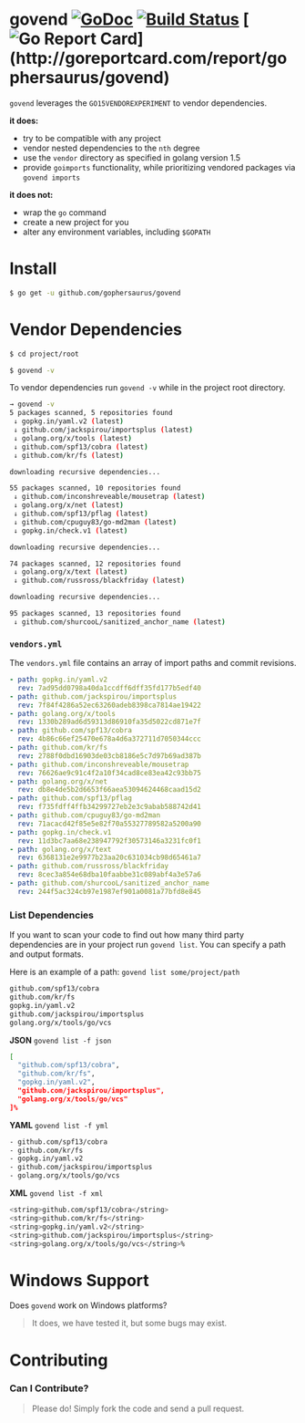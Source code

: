 govend [![GoDoc](http://godoc.org/github.com/gophersaurus/govend?status.png)](http://godoc.org/github.com/gophersaurus/govend) [![Build Status](https://travis-ci.org/gophersaurus/govend.svg?branch=master)](https://travis-ci.org/gophersaurus/govend) [![Go Report Card](http://goreportcard.com/badge/gophersaurus/govend?)](http://goreportcard.com/report/gophersaurus/govend)
============================================================================================================================

`govend` leverages the `GO15VENDOREXPERIMENT` to vendor dependencies.

**it does:**
* try to be compatible with any project
* vendor nested dependencies to the `nth` degree
* use the `vendor` directory as specified in golang version 1.5
* provide `goimports` functionality, while prioritizing vendored packages via `govend imports`

**it does not:**
* wrap the `go` command
* create a new project for you
* alter any environment variables, including `$GOPATH`

Install
=======

```bash
$ go get -u github.com/gophersaurus/govend
```

Vendor Dependencies
===================

```bash
$ cd project/root

$ govend -v
```

To vendor dependencies run `govend -v` while in the project root directory.

```bash
→ govend -v
5 packages scanned, 5 repositories found
 ↓ gopkg.in/yaml.v2 (latest)
 ↓ github.com/jackspirou/importsplus (latest)
 ↓ golang.org/x/tools (latest)
 ↓ github.com/spf13/cobra (latest)
 ↓ github.com/kr/fs (latest)

downloading recursive dependencies...

55 packages scanned, 10 repositories found
 ↓ github.com/inconshreveable/mousetrap (latest)
 ↓ golang.org/x/net (latest)
 ↓ github.com/spf13/pflag (latest)
 ↓ github.com/cpuguy83/go-md2man (latest)
 ↓ gopkg.in/check.v1 (latest)

downloading recursive dependencies...

74 packages scanned, 12 repositories found
 ↓ golang.org/x/text (latest)
 ↓ github.com/russross/blackfriday (latest)

downloading recursive dependencies...

95 packages scanned, 13 repositories found
 ↓ github.com/shurcooL/sanitized_anchor_name (latest)
```

### `vendors.yml`

The `vendors.yml` file contains an array of import paths and commit revisions.

```yaml
- path: gopkg.in/yaml.v2
  rev: 7ad95dd0798a40da1ccdff6dff35fd177b5edf40
- path: github.com/jackspirou/importsplus
  rev: 7f84f4286a52ec63260adeb8398ca7814ae19422
- path: golang.org/x/tools
  rev: 1330b289ad6d59313d86910fa35d5022cd871e7f
- path: github.com/spf13/cobra
  rev: 4b86c66ef25470e678a4d6a372711d7050344ccc
- path: github.com/kr/fs
  rev: 2788f0dbd16903de03cb8186e5c7d97b69ad387b
- path: github.com/inconshreveable/mousetrap
  rev: 76626ae9c91c4f2a10f34cad8ce83ea42c93bb75
- path: golang.org/x/net
  rev: db8e4de5b2d6653f66aea53094624468caad15d2
- path: github.com/spf13/pflag
  rev: f735fdff4ffb34299727eb2e3c9abab588742d41
- path: github.com/cpuguy83/go-md2man
  rev: 71acacd42f85e5e82f70a55327789582a5200a90
- path: gopkg.in/check.v1
  rev: 11d3bc7aa68e238947792f30573146a3231fc0f1
- path: golang.org/x/text
  rev: 6368131e2e9977b23aa20c631034cb98d65461a7
- path: github.com/russross/blackfriday
  rev: 8cec3a854e68dba10faabbe31c089abf4a3e57a6
- path: github.com/shurcooL/sanitized_anchor_name
  rev: 244f5ac324cb97e1987ef901a0081a77bfd8e845
```

### List Dependencies
If you want to scan your code to find out how many third party dependencies are
in your project run `govend list`. You can specify a path and output formats.

Here is an example of a path: `govend list some/project/path`
```bash
github.com/spf13/cobra
github.com/kr/fs
gopkg.in/yaml.v2
github.com/jackspirou/importsplus
golang.org/x/tools/go/vcs
```

**JSON**
`govend list -f json`
```bash
[
  "github.com/spf13/cobra",
  "github.com/kr/fs",
  "gopkg.in/yaml.v2",
  "github.com/jackspirou/importsplus",
  "golang.org/x/tools/go/vcs"
]%  
```

**YAML**
`govend list -f yml`
```bash
- github.com/spf13/cobra
- github.com/kr/fs
- gopkg.in/yaml.v2
- github.com/jackspirou/importsplus
- golang.org/x/tools/go/vcs
```
**XML**
`govend list -f xml`
```bash
<string>github.com/spf13/cobra</string>
<string>github.com/kr/fs</string>
<string>gopkg.in/yaml.v2</string>
<string>github.com/jackspirou/importsplus</string>
<string>golang.org/x/tools/go/vcs</string>%
```

Windows Support
===============

Does `govend` work on Windows platforms?

> It does, we have tested it, but some bugs may exist.

Contributing
============

### Can I Contribute?

> Please do! Simply fork the code and send a pull request.
